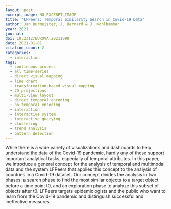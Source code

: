 ```yaml
---
layout: post
excerpt_image: NO_EXCERPT_IMAGE
title: "LFPeers: Temporal Similarity Search in Covid-19 Data"
author: Jan Burmeister, J. Bernard & J. Kohlhammer
year: 2021
journal: 
doi: 10.2312/EUROVA.20211098
date: 2021-01-01
citation_count: 2
categories:
  - interaction
tags:
  - continuous process
  - all time-series
  - direct visual mapping
  - line chart
  - transformation-based visual mapping
  - 2D projections
  - multi-view layout
  - direct temporal encoding
  - no temporal encoding
  - interaction
  - interactive system
  - interactive querying
  - clustering
  - trend analysis
  - pattern detection
---
```

While there is a wide variety of visualizations and dashboards to help understand the data of the Covid-19 pandemic, hardly any of these support important analytical tasks, especially of temporal attributes. In this paper, we introduce a general concept for the analysis of temporal and multimodal data and the system LFPeers that applies this concept to the analysis of countries in a Covid-19 dataset. Our concept divides the analysis in two phases: a search phase to find the most similar objects to a target object before a time point t0, and an exploration phase to analyze this subset of objects after t0. LFPeers targets epidemiologists and the public who want to learn from the Covid-19 pandemic and distinguish successful and ineffective measures.

